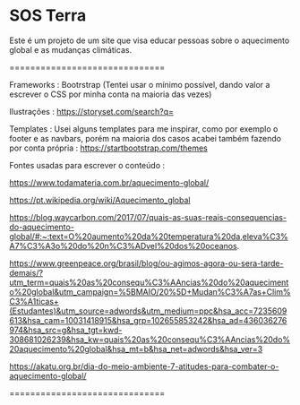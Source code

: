 # SOS Terra

Este é um projeto de um site que visa educar pessoas sobre o aquecimento global e as mudanças climáticas.

==============================

Frameworks : Bootrstrap (Tentei usar o mínimo possível, dando valor a escrever o CSS por minha conta na maioria das vezes)

Ilustrações : https://storyset.com/search?q=

Templates : Usei alguns templates para me inspirar, como por exemplo o footer e as navbars, porém na maioria dos casos acabei também fazendo por conta própria : https://startbootstrap.com/themes

Fontes usadas para escrever o conteúdo :

https://www.todamateria.com.br/aquecimento-global/

https://pt.wikipedia.org/wiki/Aquecimento_global 

https://blog.waycarbon.com/2017/07/quais-as-suas-reais-consequencias-do-aquecimento-global/#:~:text=O%20aumento%20da%20temperatura%20da,eleva%C3%A7%C3%A3o%20do%20n%C3%ADvel%20dos%20oceanos.

 https://www.greenpeace.org/brasil/blog/ou-agimos-agora-ou-sera-tarde-demais/?utm_term=quais%20as%20consequ%C3%AAncias%20do%20aquecimento%20global&utm_campaign=%5BMAIO/20%5D+Mudan%C3%A7as+Clim%C3%A1ticas+(Estudantes)&utm_source=adwords&utm_medium=ppc&hsa_acc=7235609613&hsa_cam=10031418915&hsa_grp=102655853242&hsa_ad=436036276974&hsa_src=g&hsa_tgt=kwd-308681026239&hsa_kw=quais%20as%20consequ%C3%AAncias%20do%20aquecimento%20global&hsa_mt=b&hsa_net=adwords&hsa_ver=3
 
https://akatu.org.br/dia-do-meio-ambiente-7-atitudes-para-combater-o-aquecimento-global/

==============================
